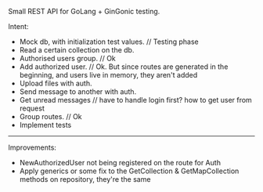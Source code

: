 Small REST API for GoLang + GinGonic testing. 

Intent: 
- Mock db, with initialization test values. // Testing phase
- Read a certain collection on the db.
- Authorised users group. // Ok
- Add authorized user. // Ok. But since routes are generated in the beginning, and users live in memory, they aren't added
- Upload files with auth. 
- Send message to another with auth. 
- Get unread messages // have to handle login first? how to get user from request
- Group routes. // Ok
- Implement tests


-----------------
Improvements:
- NewAuthorizedUser not being registered on the route for Auth
- Apply generics or some fix to the GetCollection & GetMapCollection methods on repository, they're the same